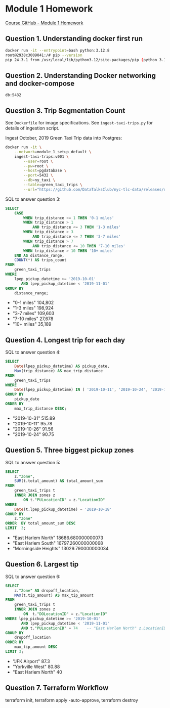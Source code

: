 # Module 1 Homework

[Course GitHub - Module 1 Homework](https://github.com/DataTalksClub/data-engineering-zoomcamp/blob/main/cohorts/2025/01-docker-terraform/homework.md)

## Question 1. Understanding docker first run

```bash
docker run -it --entrypoint=bash python:3.12.8
root@2938c3009041:/# pip --version
pip 24.3.1 from /usr/local/lib/python3.12/site-packages/pip (python 3.12)
```

## Question 2. Understanding Docker networking and docker-compose

`db:5432`


## Question 3. Trip Segmentation Count

See `Dockerfile` for image specifications. See `ingest-taxi-trips.py` for details of ingestion script.

Ingest October, 2019 Green Taxi Trip data into Postgres:
```bash
docker run -it \
    --network=module_1_setup_default \
    ingest-taxi-trips:v001 \
        --user=root \
        --pw=root \
        --host=pgdatabase \
        --port=5432 \
        --db=ny_taxi \
        --table=green_taxi_trips \
        --url="https://github.com/DataTalksClub/nyc-tlc-data/releases/download/green/green_tripdata_2019-10.csv.gz"
```

SQL to answer question 3:

```sql
SELECT 
    CASE
        WHEN trip_distance <= 1 THEN '0-1 miles'
        WHEN trip_distance > 1
            AND trip_distance <= 3 THEN '1-3 miles'
        WHEN trip_distance > 3
            AND trip_distance <= 7 THEN '3-7 miles'
        WHEN trip_distance > 7
            AND trip_distance <= 10 THEN '7-10 miles'
        WHEN trip_distance > 10 THEN '10+ miles'
    END AS distance_range,
    COUNT(*) AS trips_count
FROM 
    green_taxi_trips
WHERE 
    lpep_pickup_datetime >= '2019-10-01'
       AND lpep_pickup_datetime < '2019-11-01'
GROUP BY 
    distance_range; 
```

- "0-1 miles"	    104,802
- "1-3 miles"	    198,924
- "3-7 miles"	    109,603
- "7-10 miles"	    27,678
- "10+ miles"	    35,189


## Question 4. Longest trip for each day

SQL to answer question 4:

```sql
SELECT 
    Date(lpep_pickup_datetime) AS pickup_date,
    Max(trip_distance) AS max_trip_distance
FROM
    green_taxi_trips
WHERE
    Date(lpep_pickup_datetime) IN ( '2019-10-11', '2019-10-24', '2019-10-26', '2019-10-31' )
GROUP BY 
    pickup_date
ORDER BY 
    max_trip_distance DESC; 
```

- "2019-10-31"	515.89
- "2019-10-11"	95.78
- "2019-10-26"	91.56
- "2019-10-24"	90.75


## Question 5. Three biggest pickup zones

SQL to answer question 5:

```sql
SELECT 
    z."Zone",
    SUM(t.total_amount) AS total_amount_sum
FROM
    green_taxi_trips t
    INNER JOIN zones z
        ON t."PULocationID" = z."LocationID"
WHERE 
    Date(t.lpep_pickup_datetime) = '2019-10-18'
GROUP BY 
    z."Zone"
ORDER  BY total_amount_sum DESC
LIMIT  3; 
```

- "East Harlem North"	    18686.680000000073
- "East Harlem South"	    16797.260000000068
- "Morningside Heights"	    13029.790000000034


## Question 6. Largest tip

SQL to answer question 6:

```sql
SELECT 
	z."Zone" AS dropoff_location,
	MAX(t.tip_amount) AS max_tip_amount
FROM 
	green_taxi_trips t 
	INNER JOIN zones z
		ON 	t."DOLocationID" = z."LocationID"
WHERE lpep_pickup_datetime >= '2019-10-01'
       AND lpep_pickup_datetime < '2019-11-01'
	   AND t."PULocationID" = 74    -- "East Harlem North" z.LocationID 
GROUP BY 
	dropoff_location
ORDER BY 
	max_tip_amount DESC
LIMIT 3;
```

- "JFK Airport"	        87.3
- "Yorkville West"	    80.88
- "East Harlem North"	40

## Question 7. Terraform Workflow

terraform init, terraform apply -auto-approve, terraform destroy

